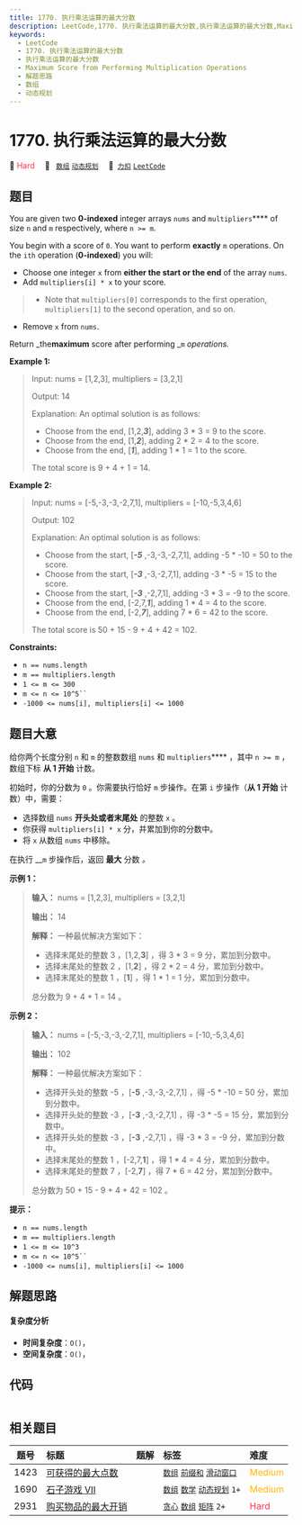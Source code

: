 ```yaml
---
title: 1770. 执行乘法运算的最大分数
description: LeetCode,1770. 执行乘法运算的最大分数,执行乘法运算的最大分数,Maximum Score from Performing Multiplication Operations,解题思路,数组,动态规划
keywords:
  - LeetCode
  - 1770. 执行乘法运算的最大分数
  - 执行乘法运算的最大分数
  - Maximum Score from Performing Multiplication Operations
  - 解题思路
  - 数组
  - 动态规划
---
```


# 1770. 执行乘法运算的最大分数

🔴 <font color=#ff334b>Hard</font>&emsp; 🔖&ensp; [`数组`](/tag/array.md) [`动态规划`](/tag/dynamic-programming.md)&emsp; 🔗&ensp;[`力扣`](https://leetcode.cn/problems/maximum-score-from-performing-multiplication-operations) [`LeetCode`](https://leetcode.com/problems/maximum-score-from-performing-multiplication-operations)

## 题目

You are given two **0-indexed** integer arrays `nums` and `multipliers`**** of
size `n` and `m` respectively, where `n >= m`.

You begin with a score of `0`. You want to perform **exactly** `m` operations.
On the `ith` operation (**0-indexed**) you will:

  * Choose one integer `x` from **either the start or the end** of the array `nums`.
  * Add `multipliers[i] * x` to your score. 
> 
> * Note that `multipliers[0]` corresponds to the first operation, `multipliers[1]` to the second operation, and so on.
  * Remove `x` from `nums`.

Return _the**maximum** score after performing _`m` _operations._



**Example 1:**

> Input: nums = [1,2,3], multipliers = [3,2,1]
> 
> Output: 14
> 
> Explanation:  An optimal solution is as follows:
> - Choose from the end, [1,2,**_3_**], adding 3 * 3 = 9 to the score.
> - Choose from the end, [1,**_2_**], adding 2 * 2 = 4 to the score.
> - Choose from the end, [**_1_**], adding 1 * 1 = 1 to the score.
> 
> The total score is 9 + 4 + 1 = 14.

**Example 2:**

> Input: nums = [-5,-3,-3,-2,7,1], multipliers = [-10,-5,3,4,6]
> 
> Output: 102
> 
> Explanation: An optimal solution is as follows:
> - Choose from the start, [_**-5**_ ,-3,-3,-2,7,1], adding -5 * -10 = 50 to the score.
> - Choose from the start, [**_-3_** ,-3,-2,7,1], adding -3 * -5 = 15 to the score.
> - Choose from the start, [**_-3_** ,-2,7,1], adding -3 * 3 = -9 to the score.
> - Choose from the end, [-2,7,**_1_**], adding 1 * 4 = 4 to the score.
> - Choose from the end, [-2,**_7_**], adding 7 * 6 = 42 to the score. 
> 
> The total score is 50 + 15 - 9 + 4 + 42 = 102.

**Constraints:**

  * `n == nums.length`
  * `m == multipliers.length`
  * `1 <= m <= 300`
  * `m <= n <= 10^5`` `
  * `-1000 <= nums[i], multipliers[i] <= 1000`


## 题目大意

给你两个长度分别 `n` 和 `m` 的整数数组 `nums` 和 `multipliers`**** ，其中 `n >= m` ，数组下标 **从 1
开始** 计数。

初始时，你的分数为 `0` 。你需要执行恰好 `m` 步操作。在第 `i` 步操作（**从 1 开始** 计数）中，需要：

  * 选择数组 `nums` **开头处或者末尾处** 的整数 `x` 。
  * 你获得 `multipliers[i] * x` 分，并累加到你的分数中。
  * 将 `x` 从数组 `nums` 中移除。

在执行 __`m` 步操作后，返回 **最大** 分数 _。_

**示例 1：**

> 
> 
> 
> 
> 
> **输入：** nums = [1,2,3], multipliers = [3,2,1]
> 
> **输出：** 14
> 
> **解释：** 一种最优解决方案如下：
> - 选择末尾处的整数 3 ，[1,2,**3**] ，得 3 * 3 = 9 分，累加到分数中。
> - 选择末尾处的整数 2 ，[1,**2**] ，得 2 * 2 = 4 分，累加到分数中。
> - 选择末尾处的整数 1 ，[**1**] ，得 1 * 1 = 1 分，累加到分数中。
> 
> 总分数为 9 + 4 + 1 = 14 。

**示例 2：**

> 
> 
> 
> 
> 
> **输入：** nums = [-5,-3,-3,-2,7,1], multipliers = [-10,-5,3,4,6]
> 
> **输出：** 102
> 
> **解释：** 一种最优解决方案如下：
> - 选择开头处的整数 -5 ，[**-5** ,-3,-3,-2,7,1] ，得 -5 * -10 = 50 分，累加到分数中。
> - 选择开头处的整数 -3 ，[**-3** ,-3,-2,7,1] ，得 -3 * -5 = 15 分，累加到分数中。
> - 选择开头处的整数 -3 ，[**-3** ,-2,7,1] ，得 -3 * 3 = -9 分，累加到分数中。
> - 选择末尾处的整数 1 ，[-2,7,**1**] ，得 1 * 4 = 4 分，累加到分数中。
> - 选择末尾处的整数 7 ，[-2,**7**] ，得 7 * 6 = 42 分，累加到分数中。
> 
> 总分数为 50 + 15 - 9 + 4 + 42 = 102 。
> 
> 

**提示：**

  * `n == nums.length`
  * `m == multipliers.length`
  * `1 <= m <= 10^3`
  * `m <= n <= 10^5`` `
  * `-1000 <= nums[i], multipliers[i] <= 1000`


## 解题思路

#### 复杂度分析

- **时间复杂度**：`O()`，
- **空间复杂度**：`O()`，

## 代码

```javascript

```

## 相关题目

<!-- prettier-ignore -->
| 题号 | 标题 | 题解 | 标签 | 难度 |
| :------: | :------ | :------: | :------ | :------ |
| 1423 | [可获得的最大点数](https://leetcode.com/problems/maximum-points-you-can-obtain-from-cards) |  |  [`数组`](/tag/array.md) [`前缀和`](/tag/prefix-sum.md) [`滑动窗口`](/tag/sliding-window.md) | <font color=#ffb800>Medium</font> |
| 1690 | [石子游戏 VII](https://leetcode.com/problems/stone-game-vii) |  |  [`数组`](/tag/array.md) [`数学`](/tag/math.md) [`动态规划`](/tag/dynamic-programming.md) `1+` | <font color=#ffb800>Medium</font> |
| 2931 | [购买物品的最大开销](https://leetcode.com/problems/maximum-spending-after-buying-items) |  |  [`贪心`](/tag/greedy.md) [`数组`](/tag/array.md) [`矩阵`](/tag/matrix.md) `2+` | <font color=#ff334b>Hard</font> |